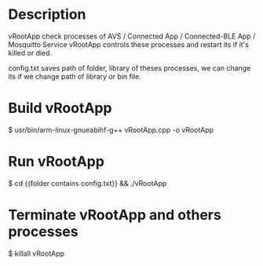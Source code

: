 # Description
vRootApp check processes of AVS / Connected App / Connected-BLE App / Mosquitto Service
vRootApp controls these processes and restart its if it's killed or died.

config.txt saves path of folder, library of theses processes, we can change its if we change path of library or bin file.

# Build vRootApp
$ usr/bin/arm-linux-gnueabihf-g++ vRootApp.cpp -o vRootApp

# Run vRootApp
$ cd {{folder contains config.txt}} && ./vRootApp

# Terminate vRootApp and others processes
$ killall vRootApp 
